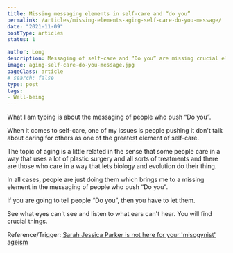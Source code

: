 ```yaml
---
title: Missing messaging elements in self-care and “do you”
permalink: /articles/missing-elements-aging-self-care-do-you-message/
date: "2021-11-09"
postType: articles
status: 1

author: Long
description: Messaging of self-care and “Do you” are missing crucial elements.
image: aging-self-care-do-you-message.jpg
pageClass: article
# search: false
type: post
tags:
- Well-being
---
```


What I am typing is about the messaging of people who push “Do you”.

When it comes to self-care, one of my issues is people pushing it don't talk about caring for others as one of the greatest element of self-care.

The topic of aging is a little related in the sense that some people care in a way that uses a lot of plastic surgery and all sorts of treatments and there are those who care in a way that lets biology and evolution do their thing.

In all cases, people are just doing them which brings me to a missing element in the messaging of people who push “Do you”.

If you are going to tell people “Do you”, then you have to let them.

See what eyes can't see and listen to what ears can't hear. You will find crucial things.

Reference/Trigger: <a href="https://www.cnn.com/2021/11/08/entertainment/sarah-jessica-parker-aging/index.html">Sarah Jessica Parker is not here for your 'misogynist' ageism</a>
